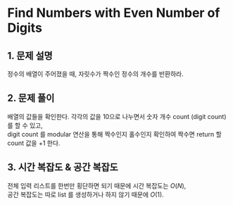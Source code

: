 # Find Numbers with Even Number of Digits

## 1. 문제 설명
정수의 배열이 주어졌을 때, 자릿수가 짝수인 정수의 개수를 반환하라.

## 2. 문제 풀이
배열의 값들을 확인한다. 
각각의 값을 10으로 나누면서 숫자 개수 count (digit count) 를 할 수 있고,  
digit count 를 modular 연산을 통해 짝수인지 홀수인지 확인하여 
짝수면 return 할 count 값을 +1 한다.  

## 3. 시간 복잡도 & 공간 복잡도
전체 입력 리스트를 한번만 횡단하면 되기 때문에 시간 복잡도는 $O(N)$,  
공간 복잡도는 따로 list 를 생성하거나 하지 않기 때문에 $O(1)$.
 